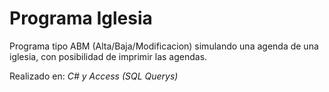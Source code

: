 # Programa Iglesia

Programa tipo ABM (Alta/Baja/Modificacion) simulando una agenda de una iglesia, con posibilidad de imprimir las agendas.

Realizado en: _C# y Access (SQL Querys)_
